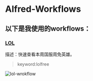Alfred-Workflows
================
## 以下是我使用的workflows：
### [LOL](https://github.com/Masakichi/alfred-workflows/tree/master/LOL)
描述：快速查看本周国服周免英雄。

>keyword:lolfree

![lol-wrokflow](http://ww3.sinaimg.cn/large/4b31c31egw1ef5v23r20lj20i00dmabv.jpg)


